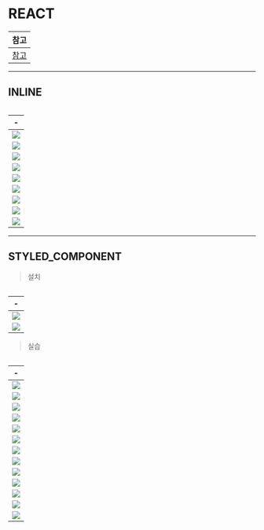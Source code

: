# REACT 

|참고|
|-|
|[참고](https://www.daleseo.com/react-styled-components/)|

---


INLINE
---
> 
```

```
|-|
|-|
|<img src='./IMG/3.png' />|
|<img src='./IMG/4.png' />|
|<img src='./IMG/5.png' />|
|<img src='./IMG/6.png' />|
|<img src='./IMG/7.png' />|
|<img src='./IMG/8.png' />|
|<img src='./IMG/9.png' />|
|<img src='./IMG/10.png' />|
|<img src='./IMG/11.png' />|


---
STYLED_COMPONENT
---
> 설치
```
```
|-|
|-|
|<img src='./IMG/1.png' />|
|<img src='./IMG/2.png' />|


>실습
```
```
|-|
|-|
|<img src='./IMG/12.png' />|
|<img src='./IMG/13.png' />|
|<img src='./IMG/14.png' />|
|<img src='./IMG/15.png' />|
|<img src='./IMG/16.png' />|
|<img src='./IMG/17.png' />|
|<img src='./IMG/18.png' />|
|<img src='./IMG/19.png' />|
|<img src='./IMG/20.png' />|
|<img src='./IMG/21.png' />|
|<img src='./IMG/22.png' />|
|<img src='./IMG/23.png' />|
|<img src='./IMG/24.png' />|


